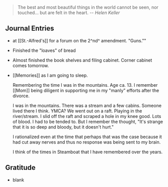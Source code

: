 > The best and most beautiful things in the world cannot be seen, nor touched... but are felt in the heart.
> -- <cite>Helen Keller</cite>

## Journal Entries
- at [[St.-Alfred's]] for a forum on the 2^nd^ amendment. "Guns.""
- Finished the "loaves" of bread
- Almost finished the book shelves and filing cabinet. Corner cabinet comes tomorrow.
- [[Memories]] as I am going to sleep. 
  
  Remembering the time I was in the mountains. Age ca. 13. I remember [[Mom]] being diligent in supporting me in my "manly" efforts after the divorce. 
  
  I was in the mountains. There was a stream and a few cabins. Someone lived there I think. YMCA? We went out on a raft. Playing in the river/stream. I slid off the raft and scraped a hole in my knee good. Lots of blood. I had to be tended to. But I remember the thought, "It's strange that it is so deep and bloody, but it doesn't hurt." 
  
  I rationalized even at the time that perhaps that was the case because it had cut away nerves and thus no response was being sent to my brain.
  
  I think of the times in Steamboat that I have remembered over the years.
## Gratitude
- blank
